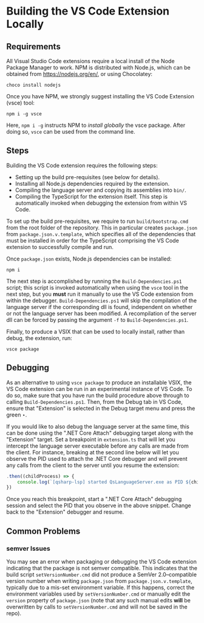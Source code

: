 # Building the VS Code Extension Locally #

## Requirements ##

All Visual Studio Code extensions require a local install of the Node Package Manager to work.
NPM is distributed with Node.js, which can be obtained from https://nodejs.org/en/, or using Chocolatey:

```
choco install nodejs
```

Once you have NPM, we strongly suggest installing the VS Code Extension (vsce) tool:

```
npm i -g vsce
```

Here, `npm i -g` instructs NPM to *install globally* the vsce package.
After doing so, `vsce` can be used from the command line.

## Steps ##

Building the VS Code extension requires the following steps:

- Setting up the build pre-requisites (see below for details).
- Installing all Node.js dependencies required by the extension.
- Compiling the language server and copying its assemblies into `bin/`.
- Compiling the TypeScript for the extension itself.
  This step is automatically invoked when debugging the extension from within VS Code.

To set up the build pre-requisites, we require to run `build/bootstrap.cmd` from the root folder of the repository.
This in particular creates `package.json` from `package.json.v.template`, which specifies all of the dependencies that must be installed in order for the TypeScript comprising the VS Code extension to successfully compile and run.

Once `package.json` exists, Node.js dependencies can be installed:

```
npm i
```

The next step is accomplished by running the `Build-Dependencies.ps1` script; this script is invoked automatically when using the `vsce` tool in the next step, but you **must** run it manually to use the VS Code extension from within the debugger. `Build-Dependencies.ps1` will skip the compilation of the language server if the corresponding dll is found, independent on whether or not the language server has been modified. A recompilation of the server dll can be forced by passing the argument `-f` to `Build-Dependencies.ps1`.

Finally, to produce a VSIX that can be used to locally install, rather than debug, the extension, run:

```
vsce package
```

## Debugging ##

As an alternative to using `vsce package` to produce an installable VSIX, the VS Code extension can be run in an experimental instance of VS Code.
To do so, make sure that you have run the build procedure above through to calling `Build-Dependencies.ps1`.
Then, from the Debug tab in VS Code, ensure that "Extension" is selected in the Debug target menu and press the green ‣.

If you would like to also debug the language server at the same time, this can be done using the ".NET Core Attach" debugging target along with the "Extension" target.
Set a breakpoint in `extension.ts` that will let you intercept the language server executable before any calls are made from the client.
For instance, breaking at the second line below will let you observe the PID used to attach the .NET Core debugger and will prevent any calls from the client to the server until you resume the extension:

```typescript
.then((childProcess) => {
    console.log(`[qsharp-lsp] started QsLanguageServer.exe as PID ${childProcess.pid}.`);
})
```

Once you reach this breakpoint, start a ".NET Core Attach" debugging session and select the PID that you observe in the above snippet.
Change back to the "Extension" debugger and resume.

## Common Problems ##

### semver Issues ###

You may see an error when packaging or debugging the VS Code extension indicating that the package is not semver compatible.
This indicates that the build script `setVersionNumber.cmd` did not produce a SemVer 2.0–compatible version number when writing `package.json` from `package.json.v.template`, typically due to a mis-set environment variable.
If this happens, correct the environment variables used by `setVersionNumber.cmd` or manually edit the `version` property of `package.json` (note that any such manual edits **will** be overwritten by calls to `setVersionNumber.cmd` and will not be saved in the repo).